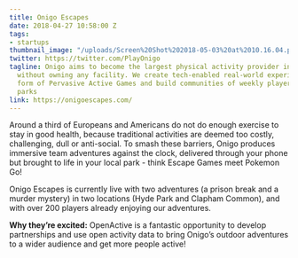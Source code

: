```yaml
---
title: Onigo Escapes
date: 2018-04-27 10:58:00 Z
tags:
- startups
thumbnail_image: "/uploads/Screen%20Shot%202018-05-03%20at%2010.16.04.png"
twitter: https://twitter.com/PlayOnigo
tagline: Onigo aims to become the largest physical activity provider in the world,
  without owning any facility. We create tech-enabled real-world experiences in the
  form of Pervasive Active Games and build communities of weekly players in local
  parks
link: https://onigoescapes.com/
---
```


Around a third of Europeans and Americans do not do enough exercise to stay in good health, because traditional activities are deemed too costly, challenging, dull or anti-social. To smash these barriers, Onigo produces immersive team adventures against the clock, delivered through your phone but brought to life in your local park - think Escape Games meet Pokemon Go! 

Onigo Escapes is currently live with two adventures (a prison break and a murder mystery) in two locations (Hyde Park and Clapham Common), and with over 200 players already enjoying our adventures.

**Why they’re excited:** OpenActive is a fantastic opportunity to develop partnerships and use open activity data to bring Onigo’s outdoor adventures to a wider audience and get more people active!
